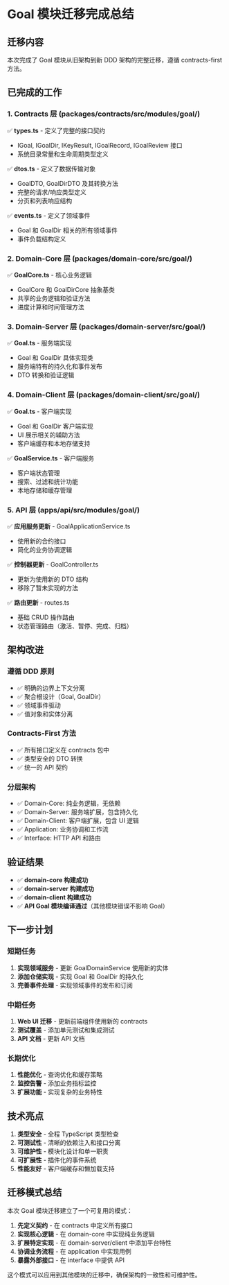 # Goal 模块迁移完成总结

## 迁移内容

本次完成了 Goal 模块从旧架构到新 DDD 架构的完整迁移，遵循 contracts-first 方法。

## 已完成的工作

### 1. Contracts 层 (packages/contracts/src/modules/goal/)
✅ **types.ts** - 定义了完整的接口契约
- IGoal, IGoalDir, IKeyResult, IGoalRecord, IGoalReview 接口
- 系统目录常量和生命周期类型定义

✅ **dtos.ts** - 定义了数据传输对象
- GoalDTO, GoalDirDTO 及其转换方法
- 完整的请求/响应类型定义
- 分页和列表响应结构

✅ **events.ts** - 定义了领域事件
- Goal 和 GoalDir 相关的所有领域事件
- 事件负载结构定义

### 2. Domain-Core 层 (packages/domain-core/src/goal/)
✅ **GoalCore.ts** - 核心业务逻辑
- GoalCore 和 GoalDirCore 抽象基类
- 共享的业务逻辑和验证方法
- 进度计算和时间管理方法

### 3. Domain-Server 层 (packages/domain-server/src/goal/)
✅ **Goal.ts** - 服务端实现
- Goal 和 GoalDir 具体实现类
- 服务端特有的持久化和事件发布
- DTO 转换和验证逻辑

### 4. Domain-Client 层 (packages/domain-client/src/goal/)
✅ **Goal.ts** - 客户端实现
- Goal 和 GoalDir 客户端实现
- UI 展示相关的辅助方法
- 客户端缓存和本地存储支持

✅ **GoalService.ts** - 客户端服务
- 客户端状态管理
- 搜索、过滤和统计功能
- 本地存储和缓存管理

### 5. API 层 (apps/api/src/modules/goal/)
✅ **应用服务更新** - GoalApplicationService.ts
- 使用新的合约接口
- 简化的业务协调逻辑

✅ **控制器更新** - GoalController.ts
- 更新为使用新的 DTO 结构
- 移除了暂未实现的方法

✅ **路由更新** - routes.ts
- 基础 CRUD 操作路由
- 状态管理路由（激活、暂停、完成、归档）

## 架构改进

### 遵循 DDD 原则
- ✅ 明确的边界上下文分离
- ✅ 聚合根设计（Goal, GoalDir）
- ✅ 领域事件驱动
- ✅ 值对象和实体分离

### Contracts-First 方法
- ✅ 所有接口定义在 contracts 包中
- ✅ 类型安全的 DTO 转换
- ✅ 统一的 API 契约

### 分层架构
- ✅ Domain-Core: 纯业务逻辑，无依赖
- ✅ Domain-Server: 服务端扩展，包含持久化
- ✅ Domain-Client: 客户端扩展，包含 UI 逻辑
- ✅ Application: 业务协调和工作流
- ✅ Interface: HTTP API 和路由

## 验证结果

- ✅ **domain-core 构建成功**
- ✅ **domain-server 构建成功** 
- ✅ **domain-client 构建成功**
- ✅ **API Goal 模块编译通过**（其他模块错误不影响 Goal）

## 下一步计划

### 短期任务
1. **实现领域服务** - 更新 GoalDomainService 使用新的实体
2. **添加仓储实现** - 实现 Goal 和 GoalDir 的持久化
3. **完善事件处理** - 实现领域事件的发布和订阅

### 中期任务
1. **Web UI 迁移** - 更新前端组件使用新的 contracts
2. **测试覆盖** - 添加单元测试和集成测试
3. **API 文档** - 更新 API 文档

### 长期优化
1. **性能优化** - 查询优化和缓存策略
2. **监控告警** - 添加业务指标监控
3. **扩展功能** - 实现复杂的业务特性

## 技术亮点

1. **类型安全** - 全程 TypeScript 类型检查
2. **可测试性** - 清晰的依赖注入和接口分离
3. **可维护性** - 模块化设计和单一职责
4. **可扩展性** - 插件化的事件系统
5. **性能友好** - 客户端缓存和懒加载支持

## 迁移模式总结

本次 Goal 模块迁移建立了一个可复用的模式：

1. **先定义契约** - 在 contracts 中定义所有接口
2. **实现核心逻辑** - 在 domain-core 中实现纯业务逻辑
3. **扩展特定实现** - 在 domain-server/client 中添加平台特性
4. **协调业务流程** - 在 application 中实现用例
5. **暴露外部接口** - 在 interface 中提供 API

这个模式可以应用到其他模块的迁移中，确保架构的一致性和可维护性。
